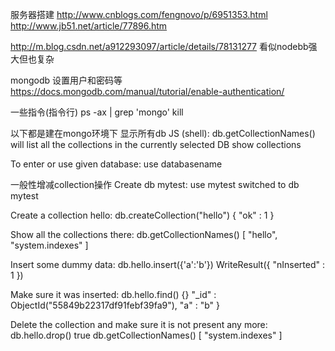 服务器搭建
http://www.cnblogs.com/fengnovo/p/6951353.html
http://www.jb51.net/article/77896.htm


http://m.blog.csdn.net/a912293097/article/details/78131277
看似nodebb强大但也复杂


mongodb 设置用户和密码等
https://docs.mongodb.com/manual/tutorial/enable-authentication/

一些指令(指令行)
ps -ax | grep 'mongo'
kill <PID>

以下都是建在mongo环境下
显示所有db
JS (shell):
db.getCollectionNames()
will list all the collections in the currently selected DB
show collections

To enter or use given database:
use databasename

一般性增减collection操作
Create db mytest:
use mytest
switched to db mytest

Create a collection hello:
db.createCollection("hello")
{ "ok" : 1 }

Show all the collections there:
db.getCollectionNames()
[ "hello", "system.indexes" ]

Insert some dummy data:
db.hello.insert({'a':'b'})
WriteResult({ "nInserted" : 1 })

Make sure it was inserted:
db.hello.find()
{} "_id" : ObjectId("55849b22317df91febf39fa9"), "a" : "b" }

Delete the collection and make sure it is not present any more:
db.hello.drop()
true
db.getCollectionNames()
[ "system.indexes" ]
